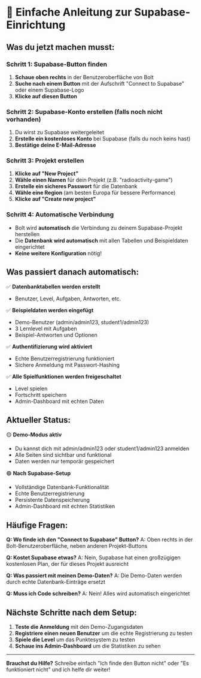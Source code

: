 # 🚀 Einfache Anleitung zur Supabase-Einrichtung

## Was du jetzt machen musst:

### Schritt 1: Supabase-Button finden
1. **Schaue oben rechts** in der Benutzeroberfläche von Bolt
2. **Suche nach einem Button** mit der Aufschrift "Connect to Supabase" oder einem Supabase-Logo
3. **Klicke auf diesen Button**

### Schritt 2: Supabase-Konto erstellen (falls noch nicht vorhanden)
1. Du wirst zu Supabase weitergeleitet
2. **Erstelle ein kostenloses Konto** bei Supabase (falls du noch keins hast)
3. **Bestätige deine E-Mail-Adresse**

### Schritt 3: Projekt erstellen
1. **Klicke auf "New Project"**
2. **Wähle einen Namen** für dein Projekt (z.B. "radioactivity-game")
3. **Erstelle ein sicheres Passwort** für die Datenbank
4. **Wähle eine Region** (am besten Europa für bessere Performance)
5. **Klicke auf "Create new project"**

### Schritt 4: Automatische Verbindung
- Bolt wird **automatisch** die Verbindung zu deinem Supabase-Projekt herstellen
- Die **Datenbank wird automatisch** mit allen Tabellen und Beispieldaten eingerichtet
- **Keine weitere Konfiguration** nötig!

## Was passiert danach automatisch:

✅ **Datenbanktabellen werden erstellt**
- Benutzer, Level, Aufgaben, Antworten, etc.

✅ **Beispieldaten werden eingefügt**
- Demo-Benutzer (admin/admin123, student1/admin123)
- 3 Lernlevel mit Aufgaben
- Beispiel-Antworten und Optionen

✅ **Authentifizierung wird aktiviert**
- Echte Benutzerregistrierung funktioniert
- Sichere Anmeldung mit Passwort-Hashing

✅ **Alle Spielfunktionen werden freigeschaltet**
- Level spielen
- Fortschritt speichern
- Admin-Dashboard mit echten Daten

## Aktueller Status:

🟡 **Demo-Modus aktiv**
- Du kannst dich mit admin/admin123 oder student1/admin123 anmelden
- Alle Seiten sind sichtbar und funktional
- Daten werden nur temporär gespeichert

🟢 **Nach Supabase-Setup**
- Vollständige Datenbank-Funktionalität
- Echte Benutzerregistrierung
- Persistente Datenspeicherung
- Admin-Dashboard mit echten Statistiken

## Häufige Fragen:

**Q: Wo finde ich den "Connect to Supabase" Button?**
A: Oben rechts in der Bolt-Benutzeroberfläche, neben anderen Projekt-Buttons

**Q: Kostet Supabase etwas?**
A: Nein, Supabase hat einen großzügigen kostenlosen Plan, der für dieses Projekt ausreicht

**Q: Was passiert mit meinen Demo-Daten?**
A: Die Demo-Daten werden durch echte Datenbank-Einträge ersetzt

**Q: Muss ich Code schreiben?**
A: Nein! Alles wird automatisch eingerichtet

## Nächste Schritte nach dem Setup:

1. **Teste die Anmeldung** mit den Demo-Zugangsdaten
2. **Registriere einen neuen Benutzer** um die echte Registrierung zu testen
3. **Spiele die Level** um das Punktesystem zu testen
4. **Schaue ins Admin-Dashboard** um die Statistiken zu sehen

---

**Brauchst du Hilfe?** Schreibe einfach "Ich finde den Button nicht" oder "Es funktioniert nicht" und ich helfe dir weiter!
